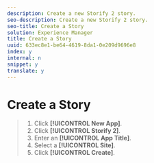 ```yaml
---
description: Create a new Storify 2 story.
seo-description: Create a new Storify 2 story.
seo-title: Create a Story
solution: Experience Manager
title: Create a Story
uuid: 633ec8e1-be64-4619-8da1-0e209d9696e8
index: y
internal: n
snippet: y
translate: y
---
```


# Create a Story


>1. Click **[!UICONTROL  New App]**.
>1. Click **[!UICONTROL  Storify 2]**.
>1. Enter an **[!UICONTROL  App Title]**.
>1. Select a **[!UICONTROL  Site]**.
>1. Click **[!UICONTROL  Create]**.
